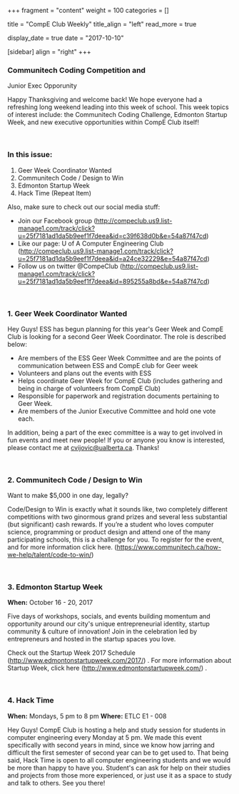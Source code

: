 
+++
fragment = "content"
weight = 100
categories = []

title = "CompE Club Weekly"
title_align = "left"
read_more = true

display_date = true
date = "2017-10-10" 

[sidebar]
  align = "right"
+++
    

### Communitech Coding Competition and
Junior Exec Opporunity

Happy Thanksgiving and welcome back! We hope everyone had a refreshing long weekend leading into this week of school. This week topics of interest include: the Communitech Coding Challenge, Edmonton Startup Week, and new executive opportunities within CompE Club itself!


</br>

### In this issue:

1. Geer Week Coordinator Wanted
2. Communitech Code / Design to Win
3. Edmonton Startup Week
4. Hack Time (Repeat Item)

Also, make sure to check out our social media stuff:
* Join our Facebook group (http://compeclub.us9.list-manage1.com/track/click?u=25f7181ad1da5b9eef1f7deea&id=c39f638d0b&e=54a87f47cd)
* Like our page: U of A Computer Engineering Club (http://compeclub.us9.list-manage1.com/track/click?u=25f7181ad1da5b9eef1f7deea&id=a24ce32229&e=54a87f47cd)
* Follow us on twitter @CompeClub (http://compeclub.us9.list-manage1.com/track/click?u=25f7181ad1da5b9eef1f7deea&id=895255a8bd&e=54a87f47cd)

</br>

### 1. Geer Week Coordinator Wanted

Hey Guys! ESS has begun planning for this year's Geer Week and CompE Club is looking for a second Geer Week Coordinator. The role is described below:
* Are members of the ESS Geer Week Committee and are the points of communication between ESS and CompE club for Geer week
* Volunteers and plans out the events with ESS
* Helps coordinate Geer Week for CompE Club (includes gathering and being in charge of volunteers from CompE Club)
* Responsible for paperwork and registration documents pertaining to Geer Week.
* Are members of the Junior Executive Committee and hold one vote each.

In addition, being a part of the exec committee is a way to get involved in fun events and meet new people! If you or anyone you know is interested, please contact me at cvijovic@ualberta.ca. Thanks!

</br>

### 2. Communitech Code / Design to Win

Want to make $5,000 in one day, legally?

Code/Design to Win is exactly what it sounds like, two completely different competitions with two ginormous grand prizes and several less substantial (but significant) cash rewards. If you’re a student who loves computer science, programming or product design and attend one of the many participating schools, this is a challenge for you.
To register for the event, and for more information click here. (https://www.communitech.ca/how-we-help/talent/code-to-win/)

</br>

### 3. Edmonton Startup Week

**When:** October 16 - 20, 2017

Five days of workshops, socials, and events building momentum and opportunity around our city's unique entrepreneurial identity, startup community & culture of innovation! Join in the celebration led by entrepreneurs and hosted in the startup spaces you love.

Check out the Startup Week 2017 Schedule (http://www.edmontonstartupweek.com/2017/) .
For more information about Startup Week, click here (http://www.edmontonstartupweek.com/) .

</br>

### 4. Hack Time

**When:** Mondays, 5 pm to 8 pm
**Where:** ETLC E1 - 008

Hey Guys! CompE Club is hosting a help and study session for students in computer engineering every Monday at 5 pm. We made this event specifically with second years in mind, since we know how jarring and difficult the first semester of second year can be to get used to. That being said, Hack Time is open to all computer engineering students and we would be more than happy to have you. Student's can ask for help on their studies and projects from those more experienced, or just use it as a space to study and talk to others. See you there!

</br>
